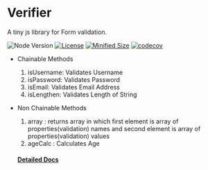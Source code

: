 # Verifier

A tiny js library for Form validation.

![Node Version](https://badgen.net/npm/node/next)
[![License](https://img.shields.io/npm/l/verifierjs)](https://cdn.jsdelivr.net/npm/verifierjs@0.4.3/LICENSE)
[![Minified Size](https://badgen.net/bundlephobia/min/verifierjs)](https://bundlephobia.com/package/verifierjs)
[![codecov](https://codecov.io/gh/vakhariaheet/verifierjs/branch/master/graph/badge.svg?token=MBOtpOq4oG)](https://codecov.io/gh/vakhariaheet/verifierjs)
- Chainable Methods
  1. isUsername: Validates Username
  2. isPassword: Validates Password
  3. isEmail: Validates Email Address
  4. isLengthen: Validates Length of String
- Non Chainable Methods

  1. array : returns array in which first element is array of properties(validation) names
     and second element is array of properties(validation) values
  2. ageCalc : Calculates Age

  #### <a href="https://github.com/vakhariaheet/verifierjs#readme">Detailed Docs</a>